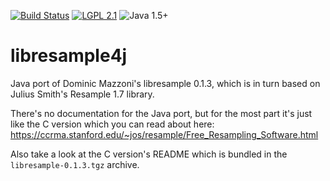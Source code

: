 [![Build Status](https://travis-ci.org/jfarrelly-voysis/libresample4j.svg?branch=master)](https://travis-ci.org/jfarrelly-voysis/libresample4j)
[![LGPL 2.1](https://img.shields.io/badge/license-LGPL%202.1-blue.svg)](http://www.gnu.org/licenses/old-licenses/lgpl-2.1.en.html#SEC1)
![Java 1.5+](https://img.shields.io/badge/java-1.5+-lightgray.svg)

# libresample4j

Java port of Dominic Mazzoni's libresample 0.1.3, which is in turn based on Julius Smith's Resample 1.7 library.

There's no documentation for the Java port, but for the most part it's just like the C version which you can read about here:
    https://ccrma.stanford.edu/~jos/resample/Free_Resampling_Software.html

Also take a look at the C version's README which is bundled in the `libresample-0.1.3.tgz` archive.

